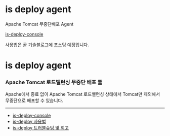 # is deploy agent

Apache Tomcat 무중단배포 Agent   

[is-deploy-console](https://github.com/danawalab/is-deploy-console)

사용법은 곧 기술블로그에 포스팅 예정입니다.


# is deploy agent

### Apache Tomcat 로드밸런싱 무중단 배포 툴
Apache에서 종료 없이 Apache Tomcat 로드밸런싱 상태에서 Tomcat만 제외해서 무중단으로 배포할 수 있습니다.

----

- [is-deploy-console](https://github.com/danawalab/is-deploy-console)
- [is-deploy 사용법](https://danawalab.github.io/common/2022/12/21/is-deploy-part1.html)
- [is-deploy 트러블슈팅 및 회고](https://danawalab.github.io/common/2022/12/22/is-deploy-part2.html)